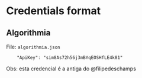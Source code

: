 # Credentials format

## Algorithmia 

File: `algorithmia.json`

```
    "ApiKey": "sim8As72h56j3mBYqEOSHfLE4k81"
```
Obs: esta credencial é a antiga do @filipedeschamps
